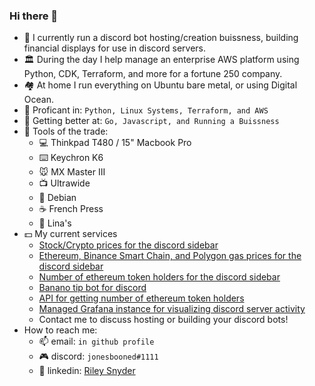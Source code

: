 ### Hi there 👋

- 🔭 I currently run a discord bot hosting/creation buissness, building financial displays for use in discord servers.
- 🏛️ During the day I help manage an enterprise AWS platform using Python, CDK, Terraform, and more for a fortune 250 company.
- 🏘️ At home I run everything on Ubuntu bare metal, or using Digital Ocean.
- 🐍 Proficant in: `Python, Linux Systems, Terraform, and AWS`
- 🏫 Getting better at: `Go, Javascript, and Running a Buissness`
- :wrench: Tools of the trade:
  - 💻 Thinkpad T480 / 15" Macbook Pro
  - ⌨️ Keychron K6
  - 🐭 MX Master III
  - 📺 Ultrawide
  - 🐧 Debian 
  - ☕️ French Press
  - 🌮 Lina's
- :dollar: My  current services
  - [Stock/Crypto prices for the discord sidebar](https://github.com/rssnyder/discord-stock-ticker)
  - [Ethereum, Binance Smart Chain, and Polygon gas prices for the discord sidebar](https://github.com/rssnyder/discord-crypto-gas-price)
  - [Number of ethereum token holders for the discord sidebar](https://github.com/rssnyder/discord-eth-token-holders)
  - [Banano tip bot for discord](https://discord.com/api/oauth2/authorize?client_id=843492628330053653&permissions=2147875904&scope=bot)
  - [API for getting number of ethereum token holders](https://github.com/rssnyder/eth-token-holders)
  - [Managed Grafana instance for visualizing discord server activity](https://github.com/rssnyder/discord-nerd-stats)
  - Contact me to discuss hosting or building your discord bots!
- How to reach me:
  - 📫 email: `in github profile`
  - 🎮 discord: `jonesbooned#1111`
  - 🤵 linkedin: [Riley Snyder](https://www.linkedin.com/in/rileysnyder/)
